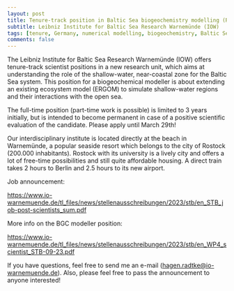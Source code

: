 ```yaml
---
layout: post
title: Tenure-track position in Baltic Sea biogeochemistry modelling (Rostock, Germany)
subtitle: Leibniz Institute for Baltic Sea Research Warnemünde (IOW)
tags: [tenure, Germany, numerical modelling, biogeochemistry, Baltic Sea, coastal ocean]
comments: false
---
```

The Leibniz Institute for Baltic Sea Research Warnemünde (IOW) offers
tenure-track scientist positions in a new research unit, which aims at
understanding the role of the shallow-water, near-coastal zone for the
Baltic Sea system.
This position for a biogeochemical modeller is about extending an existing
ecosystem model (ERGOM) to simulate shallow-water regions and their
interactions with the open sea.

The full-time position (part-time work is possible) is limited to 3 years
initially, but is intended to become permanent in case of a positive
scientific evaluation of the candidate. Please apply until March 29th!

Our interdisciplinary institute is located directly at the beach in
Warnemünde, a popular seaside resort which belongs to the city of Rostock
(200.000 inhabitants). Rostock with its university is a lively city and
offers a lot of free-time possibilities and still quite affordable housing.
A direct train takes 2 hours to Berlin and 2.5 hours to its new airport.

Job announcement:

https://www.io-warnemuende.de/tl_files/news/stellenausschreibungen/2023/stb/en_STB_job-post-scientists_sum.pdf

More info on the BGC modeller position:

https://www.io-warnemuende.de/tl_files/news/stellenausschreibungen/2023/stb/en_WP4_scientist_STB-09-23.pdf

If you have questions, feel free to send me an e-mail (hagen.radtke@io-warnemuende.de). Also, please feel free to pass the
announcement to anyone interested!

